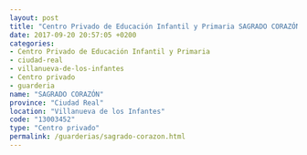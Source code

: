 ```yaml
---
layout: post
title: "Centro Privado de Educación Infantil y Primaria SAGRADO CORAZÓN"
date: 2017-09-20 20:57:05 +0200
categories:
- Centro Privado de Educación Infantil y Primaria
- ciudad-real
- villanueva-de-los-infantes
- Centro privado
- guarderia
name: "SAGRADO CORAZÓN"
province: "Ciudad Real"
location: "Villanueva de los Infantes"
code: "13003452"
type: "Centro privado"
permalink: /guarderias/sagrado-corazon.html
---
```

